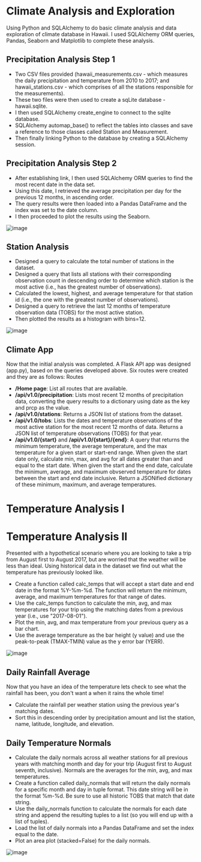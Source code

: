 # Climate Analysis and Exploration
Using Python and SQLAlchemy to do basic climate analysis and data exploration of climate database in Hawaii. I used SQLAlchemy ORM queries, Pandas, Seaborn and Matplotlib to complete these analysis.

## Precipitation Analysis Step 1
 - Two CSV files provided (hawaii_measurements.csv - which measures the daily precipitation and temperature from 2010 to 2017; and hawaii_stations.csv - which comprises of all the stations responsible for the measurements).
 - These two files were then used to create a sqLite database - hawaii.sqlite.
 - I then used SQLAlchemy create_engine to connect to the sqlite database.
 - SQLAlchemy automap_base() to reflect the tables into classes and save a reference to those classes called Station and Measurement.
 - Then finally linking Python to the database by creating a SQLAlchemy session.

## Precipitation Analysis Step 2
- After establishing link, I then used SQLAlchemy ORM queries to find the most recent date in the data set.
- Using this date, I retrieved the average precipitation per day for the previous 12 months, in ascending order.
- The query results were then loaded into a Pandas DataFrame and the index was set to the date column.
- I then proceeded to plot the results using the Seaborn.

![image](https://user-images.githubusercontent.com/53978733/121991017-cd551780-cd6c-11eb-875d-e66a3a99ea91.png)

## Station Analysis
- Designed a query to calculate the total number of stations in the dataset.
- Designed a query that lists all stations with their corresponding observation count in descending order to determine which station is the most active (i.e., has the greatest number of observations).
- Calculated the lowest, highest, and average temperature for that station id (i.e., the one with the greatest number of observations).
- Designed a query to retrieve the last 12 months of temperature observation data (TOBS) for the most active station.
- Then plotted the results as a histogram with bins=12.

![image](https://user-images.githubusercontent.com/53978733/121991227-40f72480-cd6d-11eb-8958-04ac672e2ded.png)

## Climate App
Now that the initial analysis was completed. A Flask API app was designed (app.py), based on the queries developed above. Six routes were created and they are as follows:
Routes
- <b>/Home page</b>: List all routes that are available.
- <b>/api/v1.0/precipitation</b>: Lists most recent 12 months of precipitation data, converting the query results to a dictionary using date as the key and prcp as the value.
- <b>/api/v1.0/stations</b>: Returns a JSON list of stations from the dataset.
- <b>/api/v1.0/tobs</b>: Lists the dates and temperature observations of the most active station for the most recent 12 months of data. Returns a JSON list of temperature observations (TOBS) for that year.
- <b>/api/v1.0/{start}</b> and <b>/api/v1.0/{start}/{end}</b>: A query that returns the minimum temperature, the average temperature, and the max temperature for a given start or start-end range. When given the start date only, calculate min, max, and avg for all dates greater than and equal to the start date. When given the start and the end date, calculate the minimum, average, and maximum obvserved temperature for dates between the start and end date inclusive. Return a JSONified dictionary of these minimum, maximum, and average temperatures.

# Temperature Analysis I

# Temperature Analysis II
Presented with a hypothetical scenario where you are looking to take a trip from August first to August 2017, but are worried that the weather will be less than ideal. Using historical data in the dataset we find out what the temperature has previously looked like.

- Create a function called calc_temps that will accept a start date and end date in the format %Y-%m-%d. The function will return the minimum, average, and maximum temperatures for that range of dates.
- Use the calc_temps function to calculate the min, avg, and max temperatures for your trip using the matching dates from a previous year (i.e., use "2017-08-01").
- Plot the min, avg, and max temperature from your previous query as a bar chart.
- Use the average temperature as the bar height (y value) and use the peak-to-peak (TMAX-TMIN) value as the y error bar (YERR).

![image](https://user-images.githubusercontent.com/53978733/121992449-a9df9c00-cd6f-11eb-9815-871d3818b943.png)

## Daily Rainfall Average
Now that you have an idea of the temperature lets check to see what the rainfall has been, you don't want a when it rains the whole time!
- Calculate the rainfall per weather station using the previous year's matching dates.
- Sort this in descending order by precipitation amount and list the station, name, latitude, longitude, and elevation.

## Daily Temperature Normals
- Calculate the daily normals across all weather stations for all previous years with matching month and day for your trip (August first to August seventh, inclusive). Normals are the averages for the min, avg, and max temperatures.
- Create a function called daily_normals that will return the daily normals for a specific month and day in tuple format. This date string will be in the format %m-%d. Be sure to use all historic TOBS that match that date string.
- Use the daily_normals function to calculate the normals for each date string and append the resulting tuples to a list (so you will end up with a list of tuples).
- Load the list of daily normals into a Pandas DataFrame and set the index equal to the date.
- Plot an area plot (stacked=False) for the daily normals.

![image](https://user-images.githubusercontent.com/53978733/121992471-b2d06d80-cd6f-11eb-9407-9de322b6b024.png)



